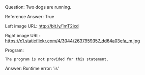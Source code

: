 Question: Two dogs are running.

Reference Answer: True

Left image URL: http://bit.ly/1mT2ixd

Right image URL: https://c1.staticflickr.com/4/3044/2637959357_dd64a03efa_m.jpg

Program:

```
The program is not provided for this statement.
```
Answer: Runtime error: 'is'

